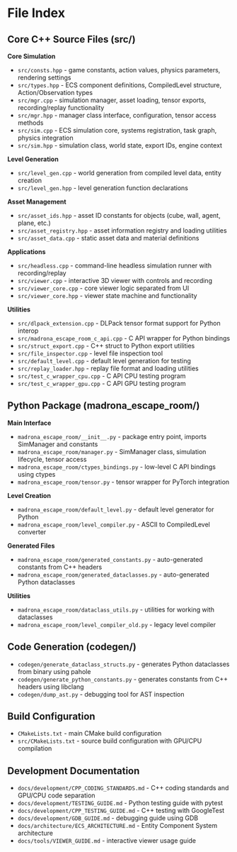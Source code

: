 # File Index

## Core C++ Source Files (src/)

**Core Simulation**
- `src/consts.hpp` - game constants, action values, physics parameters, rendering settings
- `src/types.hpp` - ECS component definitions, CompiledLevel structure, Action/Observation types
- `src/mgr.cpp` - simulation manager, asset loading, tensor exports, recording/replay functionality
- `src/mgr.hpp` - manager class interface, configuration, tensor access methods
- `src/sim.cpp` - ECS simulation core, systems registration, task graph, physics integration 
- `src/sim.hpp` - simulation class, world state, export IDs, engine context

**Level Generation**
- `src/level_gen.cpp` - world generation from compiled level data, entity creation
- `src/level_gen.hpp` - level generation function declarations

**Asset Management**
- `src/asset_ids.hpp` - asset ID constants for objects (cube, wall, agent, plane, etc.)
- `src/asset_registry.hpp` - asset information registry and loading utilities
- `src/asset_data.cpp` - static asset data and material definitions

**Applications**
- `src/headless.cpp` - command-line headless simulation runner with recording/replay
- `src/viewer.cpp` - interactive 3D viewer with controls and recording
- `src/viewer_core.cpp` - core viewer logic separated from UI
- `src/viewer_core.hpp` - viewer state machine and functionality

**Utilities**
- `src/dlpack_extension.cpp` - DLPack tensor format support for Python interop
- `src/madrona_escape_room_c_api.cpp` - C API wrapper for Python bindings
- `src/struct_export.cpp` - C++ struct to Python export utilities
- `src/file_inspector.cpp` - level file inspection tool
- `src/default_level.cpp` - default level generation for testing
- `src/replay_loader.hpp` - replay file format and loading utilities
- `src/test_c_wrapper_cpu.cpp` - C API CPU testing program
- `src/test_c_wrapper_gpu.cpp` - C API GPU testing program

## Python Package (madrona_escape_room/)

**Main Interface**
- `madrona_escape_room/__init__.py` - package entry point, imports SimManager and constants
- `madrona_escape_room/manager.py` - SimManager class, simulation lifecycle, tensor access
- `madrona_escape_room/ctypes_bindings.py` - low-level C API bindings using ctypes
- `madrona_escape_room/tensor.py` - tensor wrapper for PyTorch integration

**Level Creation**
- `madrona_escape_room/default_level.py` - default level generator for Python
- `madrona_escape_room/level_compiler.py` - ASCII to CompiledLevel converter

**Generated Files**
- `madrona_escape_room/generated_constants.py` - auto-generated constants from C++ headers
- `madrona_escape_room/generated_dataclasses.py` - auto-generated Python dataclasses

**Utilities**
- `madrona_escape_room/dataclass_utils.py` - utilities for working with dataclasses
- `madrona_escape_room/level_compiler_old.py` - legacy level compiler

## Code Generation (codegen/)

- `codegen/generate_dataclass_structs.py` - generates Python dataclasses from binary using pahole
- `codegen/generate_python_constants.py` - generates constants from C++ headers using libclang
- `codegen/dump_ast.py` - debugging tool for AST inspection

## Build Configuration

- `CMakeLists.txt` - main CMake build configuration
- `src/CMakeLists.txt` - source build configuration with GPU/CPU compilation

## Development Documentation

- `docs/development/CPP_CODING_STANDARDS.md` - C++ coding standards and GPU/CPU code separation
- `docs/development/TESTING_GUIDE.md` - Python testing guide with pytest
- `docs/development/CPP_TESTING_GUIDE.md` - C++ testing with GoogleTest
- `docs/development/GDB_GUIDE.md` - debugging guide using GDB
- `docs/architecture/ECS_ARCHITECTURE.md` - Entity Component System architecture
- `docs/tools/VIEWER_GUIDE.md` - interactive viewer usage guide